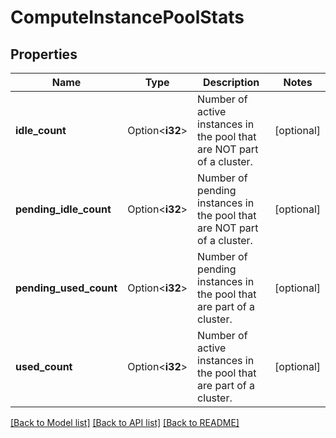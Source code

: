 # ComputeInstancePoolStats

## Properties

Name | Type | Description | Notes
------------ | ------------- | ------------- | -------------
**idle_count** | Option<**i32**> | Number of active instances in the pool that are NOT part of a cluster. | [optional]
**pending_idle_count** | Option<**i32**> | Number of pending instances in the pool that are NOT part of a cluster. | [optional]
**pending_used_count** | Option<**i32**> | Number of pending instances in the pool that are part of a cluster. | [optional]
**used_count** | Option<**i32**> | Number of active instances in the pool that are part of a cluster. | [optional]

[[Back to Model list]](../README.md#documentation-for-models) [[Back to API list]](../README.md#documentation-for-api-endpoints) [[Back to README]](../README.md)


